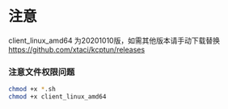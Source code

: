 # 注意
client_linux_amd64 为20201010版，如需其他版本请手动下载替换
https://github.com/xtaci/kcptun/releases


### 注意文件权限问题
```bash
chmod +x *.sh
chmod +x client_linux_amd64
```